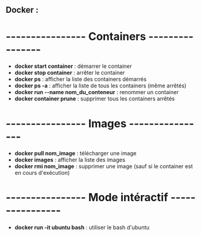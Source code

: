 ## Docker :

# ---------------- Containers ----------------
- **docker start container** : démarrer le container
- **docker stop container** : arrêter le container
- **docker ps** : afficher la liste des containers démarrés
- **docker ps -a** : afficher la liste de tous les containers (même arrêtés)
- **docker run --name nom_du_conteneur** : renommer un container
- **docker container prune** : supprimer tous les containers arrêtés

# ---------------- Images ----------------
- **docker pull nom_image** : télécharger une image
- **docker images** : afficher la liste des images
- **docker rmi nom_image** : supprimer une image (sauf si le container est en cours d'exécution)

# ---------------- Mode intéractif ----------------
- **docker run -it ubuntu bash** : utiliser le bash d'ubuntu